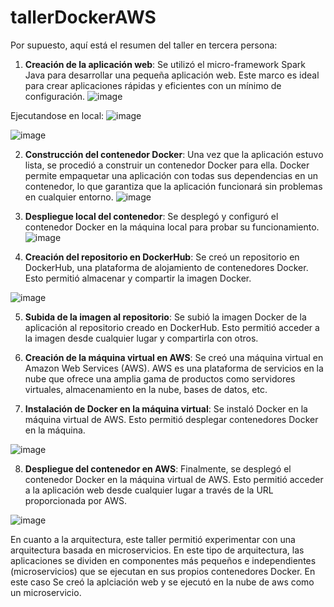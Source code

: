 # tallerDockerAWS
 
Por supuesto, aquí está el resumen del taller en tercera persona:

1. **Creación de la aplicación web**: Se utilizó el micro-framework Spark Java para desarrollar una pequeña aplicación web. Este marco es ideal para crear aplicaciones rápidas y eficientes con un mínimo de configuración.
![image](https://github.com/DaniV93/tallerDockerAWS/assets/124316934/426c9535-2b59-4374-afed-35ef556b2423)

Ejecutandose en local:
![image](https://github.com/DaniV93/tallerDockerAWS/assets/124316934/de471bb8-d2f4-4007-bf24-fa6c1044724d)

![image](https://github.com/DaniV93/tallerDockerAWS/assets/124316934/579cfb8a-7b5d-47ff-8f7b-010021b20073)

2. **Construcción del contenedor Docker**: Una vez que la aplicación estuvo lista, se procedió a construir un contenedor Docker para ella. Docker permite empaquetar una aplicación con todas sus dependencias en un contenedor, lo que garantiza que la aplicación funcionará sin problemas en cualquier entorno.
![image](https://github.com/DaniV93/tallerDockerAWS/assets/124316934/4993df83-0f7c-4ddd-b532-b6800a970b55)


3. **Despliegue local del contenedor**: Se desplegó y configuró el contenedor Docker en la máquina local para probar su funcionamiento.
![image](https://github.com/DaniV93/tallerDockerAWS/assets/124316934/6121105e-9121-48f4-b208-8da17e41b207)

4. **Creación del repositorio en DockerHub**: Se creó un repositorio en DockerHub, una plataforma de alojamiento de contenedores Docker. Esto permitió almacenar y compartir la imagen Docker.

![image](https://github.com/DaniV93/tallerDockerAWS/assets/124316934/327ce6d7-332a-4238-88ad-37afa436a371)

5. **Subida de la imagen al repositorio**: Se subió la imagen Docker de la aplicación al repositorio creado en DockerHub. Esto permitió acceder a la imagen desde cualquier lugar y compartirla con otros.

6. **Creación de la máquina virtual en AWS**: Se creó una máquina virtual en Amazon Web Services (AWS). AWS es una plataforma de servicios en la nube que ofrece una amplia gama de productos como servidores virtuales, almacenamiento en la nube, bases de datos, etc.

7. **Instalación de Docker en la máquina virtual**: Se instaló Docker en la máquina virtual de AWS. Esto permitió desplegar contenedores Docker en la máquina.

![image](https://github.com/DaniV93/tallerDockerAWS/assets/124316934/87502c45-ecef-4499-bfdd-193576d47274)


8. **Despliegue del contenedor en AWS**: Finalmente, se desplegó el contenedor Docker en la máquina virtual de AWS. Esto permitió acceder a la aplicación web desde cualquier lugar a través de la URL proporcionada por AWS.

![image](https://github.com/DaniV93/tallerDockerAWS/assets/124316934/bcdb15ff-c992-4318-8c6e-d61908c5c380)

En cuanto a la arquitectura, este taller permitió experimentar con una arquitectura basada en microservicios. En este tipo de arquitectura, las aplicaciones se dividen en componentes más pequeños e independientes (microservicios) que se ejecutan en sus propios contenedores Docker. En este caso Se creó la aplciación web y se ejecutó en la nube de aws como un microservicio.

